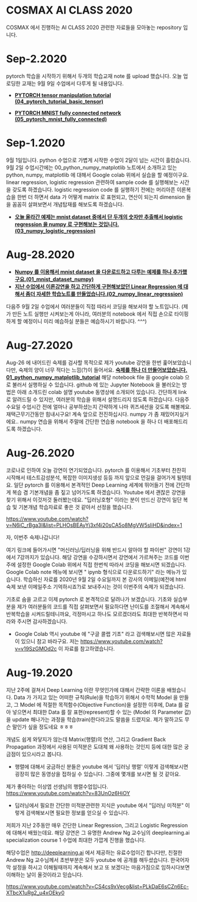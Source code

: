 # COSMAX AI CLASS 2020

COSMAX 에서 진행하는 AI CLASS 2020 관련한 자료들을 모아놓는 repository 입니다.

# Sep-2.2020

pytorch 학습을 시작하기 위해서 두개의 학습교재 note 를 upload 했습니다. 오늘 업로딩한 교재는 9월 9일 수업에서 다루게 될 내용입니다. 

* __[PYTORCH tensor manipulation tutorial (04_pytorch_tutorial_basic_tensor)](https://github.com/chesterroh/cosmax_ai_class/blob/master/04_pytorch_tutorial_basic_tensor.ipynb)__

* __[PYTORCH MNIST fully connected network (05_pytorch_mnist_fully_connected)](https://github.com/chesterroh/cosmax_ai_class/blob/master/05_pytorch_mnist_fully_connected.ipynb)__


# Sep-1.2020

9월 1일입니다. python 수업으로 가볍게 시작한 수업이 2달이 넘는 시간이 흘렀습니다. 9월 2일 수업시간에는 00_python_numpy_matplotlib 노트에서 소개하고 있는 python, numpy, matplotlib 에 대해서 Google colab 위에서 실습을 할 예정이구요. linear regression, logistic regression 관련하여 sample code 를 실행해보는 시간을 갖도록 하겠습니다. logistic regression code 를 실행하기 전에는 머리아픈 이론복습을 한번 더 하면서 data 가 어떻게 matrix 로 표현되고, 연산이 되는지 dimension 들을 꼼꼼히 살펴보면서 개념탑재를 해보도록 하겠습니다. 

* __[오늘 올라간 예제는 mnist dataset 중에서 단 두개의 숫자만 추출해서 logistic regression 을 numpy 로 구현해보는 것입니다. (03_numpy_logistic_regression)](https://github.com/chesterroh/cosmax_ai_class/blob/master/03_numpy_logistic_regression.ipynb)__


# Aug-28.2020

* __[Numpy 를 이용해서 mnist dataset 을 다운로드하고 다루는 예제를 하나 추가했구요.(01_mnist_dataset_numpy)](https://github.com/chesterroh/cosmax_ai_class/blob/master/01_mnist_dataset_numpy.ipynb)__
* __[지난 수업에서 이론강연을 하고 간단하게 구현해보았던 Linear Regression 에 대해서 좀더 자세한 학습노트를 만들었습니다.(02_numpy_linear_regression)](https://github.com/chesterroh/cosmax_ai_class/blob/master/02_numpy_linear_regression.ipynb)__

다음주 9월 2일 수업에서 여러분들이 직접 따라서 코딩을 해보셔야 할 노트입니다. (제가 만든 노트 실행만 시켜보는게 아니라, 여러분의 notebook 에서 직접 손으로 타이핑하게 할 예정이니 미리 예습하실 분들은 예습하시기 바랍니다. ^^^) 

# Aug-27.2020

Aug-26 에 내어드린 숙제를 검사할 목적으로 제가 youtube 강연을 한번 훑어보았습니다만, 숙제의 양이 너무 적다는 느낌(?)이 들어서요. __[숙제를 하나 더 만들어보았습니다. 01_python_numpy_matplotlib_tutorial](https://github.com/chesterroh/cosmax_ai_class/blob/master/00_python_numpy_matplotlib_tutorial.ipynb)__ 해당 notebook file 을 google colab 으로 불러서 실행하실 수 있습니다. github 에 있는 Jupyter Notebook 을 불러오는 방법은 아래 소개드린 colab 설명 youtube 동영상에 소개되어 있습니다. 간단하게 link 로 알려드릴 수 있지만, 여러분의 학습을 위해서 설명드리지 않도록 하겠습니다.  다음주 수요일 수업시간 전에 얼마나 공부하셨는지 간략하게 나마 퀴즈세션을 갖도록 해볼께요. 재택근무기간동안 힘내시구요! 계속 앞으로 전진하십시다. numpy 가 좀 재밌어지실거에요.. numpy 연습을 위해서 주말에 간단한 연습용 notebook 을 하나 더 배포해드리도록 하겠습니다.

# Aug-26.2020

코로나로 인하여 오늘 강연이 연기되었습니다. pytorch 를 이용해서 기초부터 찬찬히 시작해서 테스트감성분석, 복잡한 이미지생성 등등 까지 앞으로 먼길을 걸어가게 될텐데요. 일단 pytorch 를 이용해서 본격적인 Deep Learning 세계에 뛰어들기 전에 간단하게 복습 겸 기본개념을 좀 짚고 넘어가도록 하겠습니다.  Youtube 에서 괜찮은 강연을 찾기 위해서 이것저것 둘러봤는데요. "딥러닝호형" 이라는 분이 만드신 강연이 일단 복습 및 기본개념 학습자료로 좋은 것 같아서 선정을 했습니다.

https://www.youtube.com/watch?v=N6iC_rBga3I&list=PLHOsBEAyYj3xf4i20sCA5o8MgVW5sIiHD&index=1

자, 이번주 숙제나갑니다!

여기 링크에 들어가시면 "머신러닝/딥러닝을 위해 반드시 알아야 할 파이썬" 강연이 1강에서 7강까지가 있습니다. 해당 강연을 수강하시면서 강연에서 가르쳐주는 코드를 이번주에 설정한 Google Colab 위에서 직접 한번씩 따라서 코딩을 해보시면 되겠습니다. Google Colab note 메뉴에 보시면 " ipynb 형식으로 다운로드하기" 라는 메뉴가 있습니다. 학습하신 자료를 2020년 9월 2일 수요일까지 본 강사의 이메일(예전에 html 숙제 보낸 이메일주소 기억하시죠?)로 보내주시는 것이 이번주의 숙제가 되겠습니다. 

기초로 숨을 고르고 이제 pytorch 로 본격적으로 달려나가 보겠습니다. 기초와 실습부분을 제가 여러분들의 코드를 직접 살펴보면서 필요하다면 난이도를 조절해서 계속해서 반복학습을 시켜드릴테니까요, 걱정마시고 하나도 모르겠더라도 최대한 반복하면서 따라와 주시면 감사하겠습니다.

* Google Colab 역시 youtube 에 "구글 콜랩 기초" 라고 검색해보시면 많은 자료들이 있으니 참고 바라구요. 저는 https://www.youtube.com/watch?v=v19SzGMOd2c 이 자료를 참고하였습니다. 

# Aug-19.2020

지난 2주에 걸쳐서 Deep Learning 이란 무엇인가에 대해서 간략한 이론을 배웠습니다. Data 가 가지고 있는 어떠한 규칙(Rule)을 학습하기 위해서 수학적 Model 을 만들고, 그 Model 에 적절한 목적함수(Objective Function)을 설정한 이후에, Data 를 갈아 넣으면서 최대한 Data 를 잘 표현(represent)할 수 있는 (Model 의 Parameter 값)을 update 해나가는 과정을 학습(train)한다라고도 말씀을 드렸지요. 제가 말하고도 무슨 말인가 싶을 정도네요 ㅎㅎㅎ 

개념도 쉽게 와닿지가 않는데 Matrix(행렬)의 연산, 그리고 Gradient Back Propagation 과정에서 사용된 미적분은 도대체 왜 사용하는 것인지 등에 대한 많은 궁금점이 있으시라고 봅니다. 

* 행렬에 대해서 궁금하신 분들은 youtube 에서 '딥러닝 행렬' 이렇게 검색해보시면 굉장히 많은 동영상을 접하실 수 있습니다. 그중에 몇개를 보시면 될 것 같아요. 

제가 좋아하는 이상엽 선생님의 행렬수업입니다.
https://www.youtube.com/watch?v=83UnOz6HiOY

* 딥러닝에서 필요한 간단한 미적분관련한 지식은 youtube 에서 "딥러닝 미적분" 이렇게 검색해보시면 필요한 정보를 얻으실 수 있습니다.

저희가 지난 2주동안 매우 간단한 Linear Regression, 그리고 Logistic Regression 에 대해서 배웠는데요. 해당 강연은 그 유명한 Andrew Ng 교수님의 deeplearning.ai specialization course 1 수업에 최대한 가깝게 진행을 했습니다.

해당수업은 http://deeplearning.ai 에서 제공하는 유료수업이긴 합니다만, 친절한 Andrew Ng 교수님께서 초반부분은 모두 youtube 에 공개를 해두셨습니다. 한국어자막 설정을 하시고 이해될때까지 계속해서 보고 또 보겠다는 마음가짐으로 임하시다보면 이해하는 날이 올것이라고 믿습니다.

https://www.youtube.com/watch?v=CS4cs9xVecg&list=PLkDaE6sCZn6Ec-XTbcX1uRg2_u4xOEky0



